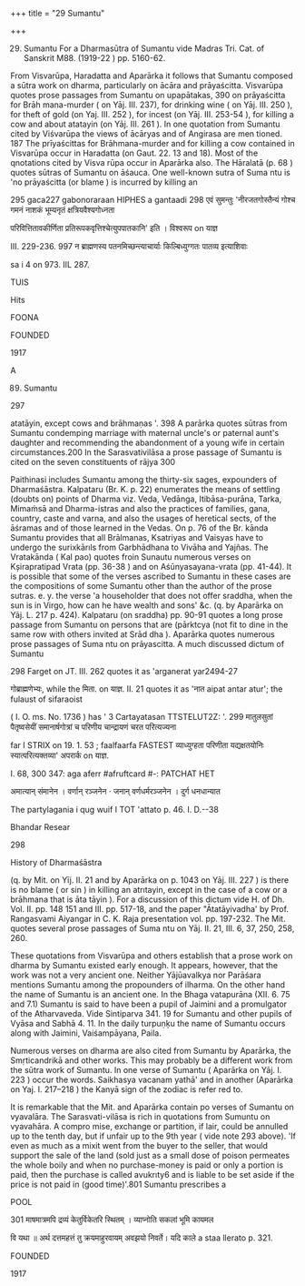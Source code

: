 +++
title = "29 Sumantu"

+++

29. Sumantu For a Dharmasūtra of Sumantu vide Madras Tri. Cat. of Sanskrit M88. (1919-22 ) pp. 5160-62. 

From Visvarūpa, Haradatta and Aparārka it follows that Sumantu composed a sūtra work on dharma, particularly on ācāra and prāyaścitta. Visvarūpa quotes prose passages from Sumantu on upapātakas, 390 on prāyaścitta for Brāh mana-murder ( on Yāj. III. 237), for drinking wine ( on Yāj. III. 250 ), for theft of gold (on Yaj. III. 252 ), for incest (on Yāj. III. 253-54 ), for killing a cow and about atatayin (on Yāj. III. 261 ). In one quotation from Sumantu cited by Viśvarūpa the views of ācāryas and of Angirasa are men tioned. 187 The prīyaścittas for Brāhmana-murder and for killing a cow contained in Visvarūpa occur in Haradatta (on Gaut. 22. 13 and 18). Most of the qnotations cited by Visva rūpa occur in Aparārka also. The Hāralatā (p. 68 ) quotes sūtras of Sumantu on āśauca. One well-known sutra of Suma ntu is 'no prāyaścitta (or blame ) is incurred by killing an 

295 gaca227 gabonoraraan HIPHES a gantaadi 298 एवं सुमन्तुः 'नीरजतगोस्तैन्यं गोश्च गमनं नाशकं भूम्यनृतं क्षत्रियवैश्यगोध्नता 

परिवित्तितावकीर्णिता प्रतिरूपकवृत्तिश्चेत्युपपातकानि' इति । विश्वरूप on याज्ञ 

III. 229-236. 997 न ब्राह्मणस्य पतनमिच्छन्त्याचार्याः किल्बिध्युग्गतः पातव्य इत्याशिवाः 

sa i 4 on 973. IIL 287. 

TUIS 

Hits 

FOONA 

FOUNDED 

1917 

A 

89. Sumantu 

297 

atatāyin, except cows and brāhmaṇas '. 398 A parārka quotes sūtras from Sumantu condemping marriage with maternal uncle's or paternal aunt's daughter and recommending the abandonment of a young wife in certain circumstances.200 In the Sarasvativilāsa a prose passage of Sumantu is cited on the seven constituents of rājya 300 

Paithinasi includes Sumantu among the thirty-six sages, expounders of Dharmaśāstra. Kalpataru (Br. K. p. 22) enumerates the means of settling (doubts on) points of Dharma viz. Veda, Vedānga, Itibāsa-purāna, Tarka, Mimaṁsā and Dharma-istras and also the practices of families, gana, country, caste and varna, and also the usages of heretical sects, of the āśramas and of those learned in the Vedas. On p. 76 of the Br. kānda Sumantu provides that all Brālmanas, Ksatriyas and Vaisyas have to undergo the surixkārıls from Garbhādhana to Vivāha and Yajñas. The Vratakānda ( Kal pao) quotes froin Sunautu numerous verses on Kșirapratipad Vrata (pp. 36-38 ) and on Aśūnyasayana-vrata (pp. 41-44). It is possible that some of the verses ascribed to Sumantu in these cases are the compositions of some Sumantu other than the author of the prose sutras. e. y. the verse 'a householder that does not offer sraddha, when the sun is in Virgo, how can he have wealth and sons' &c. (q. by Aparārka on Yāj. L. 217 p. 424). Kalpataru (on sraddha) pp. 90-91 quotes a long prose passage from Sumantu on persons that are (pārktcya (not fit to dine in the same row with others invited at Srād dha ). Aparārka quotes numerous prose passages of Suma ntu on prāyascitta. A much discussed dictum of Sumantu 

298 Farget on JT. III. 262 quotes it as 'arganerat yar2494-27 

गोब्राह्मणेभ्यः, while the मिता. on याज्ञ. II. 21 quotes it as 'नात aipat antar atur'; the fulaust of sifaraoist 

( I. O. ms. No. 1736 ) has ' 3 Cartayatasan TTSTELUT2Z: '. 299 मातुलसुतां पैतृष्वसेयीं समानार्षगोत्रां च परिणीय चान्द्रायणं चरत परित्यज्यना 

far I STRIX on 19. 1. 53 ; faalfaarfa FASTEST व्याध्युग्हता परिणीता यद्यक्षतयोनिः स्यात्परित्यक्तव्या' अपरार्क on याज्ञ. 

I. 68, 300 347: aga aferr \#afruftcard \#-: PATCHAT HET 

अमात्यान् संमानेन । वर्णान् रञ्जनेन · जनान् वर्णधर्मरञ्जनेन । दुर्ग धनधान्यात 

The partylagania i qug wuif I TOT 'attato p. 46. I. D.--38 

Bhandar Resear 

298 

History of Dharmaśāstra 

(q. by Mit. on Yīj. II. 21 and by Aparārka on p. 1043 on Yāj. III. 227 ) is there is no blame ( or sin ) in killing an atrıtayin, except in the case of a cow or a brāhmana that is āta tāyin ). For a discussion of this dictum vide H. of Dh. Vol. II. pp. 148 151 and III. pp. 517-18, and the paper "Ātatāyivadha' by Prof. Rangasvami Aiyangar in C. K. Raja presentation vol. pp. 197-232. The Mit. quotes several prose passages of Suma ntu on Yāj. II. 21, III. 6, 37, 250, 258, 260. 

These quotations from Visvarūpa and others establish that a prose work on dharma by Sumantu existed early enough. It appears, however, that the work was not a very ancient one. Neither Yājūavalkya nor Parāśara mentions Sumantu among the propounders of ilharma. On the other hand the name of Sumantu is an ancient one. In the Bhaga vatapurāna (XII. 6. 75 and 7.1) Sumantu is said to have been a pupil of Jaimini and a promulgator of the Atharvaveda. Vide Sintiparva 341. 19 for Sumantu and other pupils of Vyāsa and Sabhā 4. 11. In the daily turpuṇķu the name of Sumantu occurs along with Jaimini, Vaiśampāyana, Paila. 

Numerous verses on dharma are also cited from Sumantu by Aparārka, the Smṛticandrikā and other works. This may probably be a different work from the sūtra work of Sumantu. In one verse of Sumantu ( Aparārka on Yāj. I. 223 ) occur the words. Saikhasya vacanam yathā' and in another (Aparārka on Yaj. I. 217–218 ) the Kanyā sign of the zodiac is refer red to. 

It is remarkable that the Mit. and Aparārka contain po verses of Sumantu on vyavalāra. The Sarasvati-vilāsa is rich in quotations from Sumuntu on vyavahāra. A compro mise, exchange or partition, if lair, could be annulled up to the tenth day, but if unfair up to the 9th year ( vide note 293 above). 'If even as much as a mixit went from the buyer to the seller, that would support the sale of the land (sold just as a small dose of poison permeates the whole boily and when no purchase-money is paid or only a portion is paid, then the purchase is called avukrıty6 and is liable to be set aside if the price is not paid in (good time)'.801 Sumantu prescribes a 

POOL 

301 माषमात्रमपि द्रव्यं केतुर्विकेतरि स्थितम् । व्याप्नोति सकलां भूमि कायमल 

वि यथा ॥ अर्थ दत्तमहत्तं तु क्रयमाहुरवायम् अवझयो निवर्ते। यदि काले a staa llerato p. 321. 

FOUNDED 

1917 
